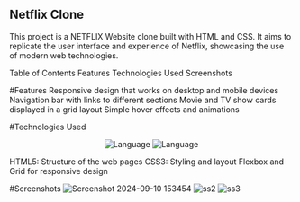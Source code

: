 ## Netflix Clone
This project is a NETFLIX Website clone built with HTML and CSS. It aims to replicate the user interface and experience of Netflix, showcasing the use of modern web technologies.

Table of Contents
Features
Technologies Used
Screenshots

#Features
Responsive design that works on desktop and mobile devices
Navigation bar with links to different sections
Movie and TV show cards displayed in a grid layout
Simple hover effects and animations

#Technologies Used
<p align="center">
    <img alt="Language" src="https://img.shields.io/badge/HTML-239120?style=for-the-badge&logo=html5&logoColor=black"/>
    <img alt="Language" src="https://img.shields.io/badge/CSS3-1572B6?style=for-the-badge&logo=css3&logoColor=white"/>
</p>
HTML5: Structure of the web pages
CSS3: Styling and layout
Flexbox and Grid for responsive design

#Screenshots
![Screenshot 2024-09-10 153454](https://github.com/user-attachments/assets/5cf02a2d-663d-4482-920b-a0aceba2068a)
![ss2](https://github.com/user-attachments/assets/0b04ab25-c2bc-4d80-b9b7-36c02048874b)
![ss3](https://github.com/user-attachments/assets/19cecfe8-d7f1-4bb7-8701-2ff8d40ee3e5)

